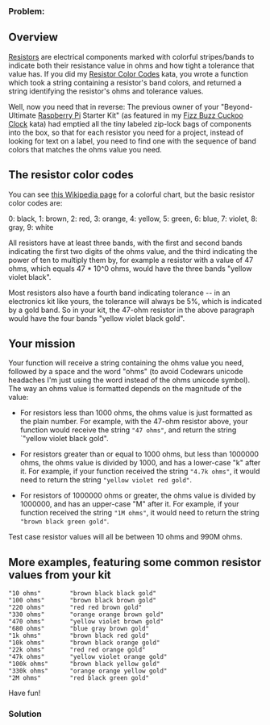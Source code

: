 ### Problem:
<h2 id="overview">Overview</h2>
<p><a href="https://en.wikipedia.org/wiki/Resistor" target="_blank">Resistors</a> are electrical components marked with colorful stripes/bands to indicate both their resistance value in ohms and how tight a tolerance that value has. If you did my <a href="https://www.codewars.com/kata/57cf3dad05c186ba22000348" target="_blank">Resistor Color Codes</a> kata, you wrote a function which took a string containing a resistor&apos;s band colors, and returned a string identifying the resistor&apos;s ohms and tolerance values.</p>
<p>Well, now you need that in reverse: The previous owner of your &quot;Beyond-Ultimate <a href="https://en.wikipedia.org/wiki/Raspberry_Pi" target="_blank">Raspberry Pi</a> Starter Kit&quot; (as featured in my <a href="https://www.codewars.com/kata/58485a43d750d23bad0000e6" target="_blank">Fizz Buzz Cuckoo Clock</a> kata) had emptied all the tiny labeled zip-lock bags of components into the box, so that for each resistor you need for a project, instead of looking for text on a label, you need to find one with the sequence of band colors that matches the ohms value you need.</p>
<h2 id="the-resistor-color-codes">The resistor color codes</h2>
<p>You can see <a href="https://en.wikipedia.org/wiki/Electronic_color_code#Resistor_color-coding" target="_blank">this Wikipedia page</a> for a colorful chart, but the basic resistor color codes are:</p>
<p>0: black, 1: brown, 2: red, 3: orange, 4: yellow, 5: green, 6: blue, 7: violet, 8: gray, 9: white</p>
<p>All resistors have at least three bands, with the first and second bands indicating the first two digits of the ohms value, and the third indicating the power of ten to multiply them by, for example a resistor with a value of 47 ohms, which equals 47 * 10^0 ohms, would have the three bands &quot;yellow violet black&quot;.</p>
<p>Most resistors also have a fourth band indicating tolerance -- in an electronics kit like yours, the tolerance will always be 5%, which is indicated by a gold band. So in your kit, the 47-ohm resistor in the above paragraph would have the four bands &quot;yellow violet black gold&quot;.</p>
<h2 id="your-mission">Your mission</h2>
<p>Your function will receive a string containing the ohms value you need, followed by a space and the word &quot;ohms&quot; (to avoid Codewars unicode headaches I&apos;m just using the word instead of the ohms unicode symbol). The way an ohms value is formatted depends on the magnitude of the value:</p>
<ul>
<li><p>For resistors less than 1000 ohms, the ohms value is just formatted as the plain number. For example, with the 47-ohm resistor above, your function would receive the string <code>&quot;47 ohms&quot;</code>, and return the string `&quot;yellow violet black gold&quot;.</p>
</li>
<li><p>For resistors greater than or equal to 1000 ohms, but less than 1000000 ohms, the ohms value is divided by 1000, and has a lower-case &quot;k&quot; after it. For example, if your function received the string <code>&quot;4.7k ohms&quot;</code>, it would need to return the string <code>&quot;yellow violet red gold&quot;</code>.</p>
</li>
<li><p>For resistors of 1000000 ohms or greater, the ohms value is divided by 1000000, and has an upper-case &quot;M&quot; after it. For example, if your function received the string <code>&quot;1M ohms&quot;</code>, it would need to return the string <code>&quot;brown black green gold&quot;</code>. </p>
</li>
</ul>
<p>Test case resistor values will all be between 10 ohms and 990M ohms.</p>
<h2 id="more-examples-featuring-some-common-resistor-values-from-your-kit">More examples, featuring some common resistor values from your kit</h2>
<pre><code>&quot;10 ohms&quot;        &quot;brown black black gold&quot;
&quot;100 ohms&quot;       &quot;brown black brown gold&quot;
&quot;220 ohms&quot;       &quot;red red brown gold&quot;
&quot;330 ohms&quot;       &quot;orange orange brown gold&quot;
&quot;470 ohms&quot;       &quot;yellow violet brown gold&quot;
&quot;680 ohms&quot;       &quot;blue gray brown gold&quot;
&quot;1k ohms&quot;        &quot;brown black red gold&quot;
&quot;10k ohms&quot;       &quot;brown black orange gold&quot;
&quot;22k ohms&quot;       &quot;red red orange gold&quot;
&quot;47k ohms&quot;       &quot;yellow violet orange gold&quot;
&quot;100k ohms&quot;      &quot;brown black yellow gold&quot;
&quot;330k ohms&quot;      &quot;orange orange yellow gold&quot;
&quot;2M ohms&quot;        &quot;red black green gold&quot;</code></pre><p>Have fun!</p>

### Solution